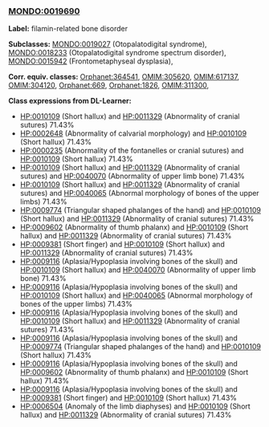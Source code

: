 
### [MONDO:0019690](http://purl.obolibrary.org/obo/MONDO_0019690)
**Label:** filamin-related bone disorder

**Subclasses:** [MONDO:0019027](http://purl.obolibrary.org/obo/MONDO_0019027) (Otopalatodigital syndrome), [MONDO:0018233](http://purl.obolibrary.org/obo/MONDO_0018233) (Otopalatodigital syndrome spectrum disorder), [MONDO:0015942](http://purl.obolibrary.org/obo/MONDO_0015942) (Frontometaphyseal dysplasia), 

**Corr. equiv. classes:** [Orphanet:364541](http://www.orpha.net/ORDO/Orphanet_364541), [OMIM:305620](http://purl.obolibrary.org/obo/OMIM_305620), [OMIM:617137](http://purl.obolibrary.org/obo/OMIM_617137), [OMIM:304120](http://purl.obolibrary.org/obo/OMIM_304120), [Orphanet:669](http://www.orpha.net/ORDO/Orphanet_669), [Orphanet:1826](http://www.orpha.net/ORDO/Orphanet_1826), [OMIM:311300](http://purl.obolibrary.org/obo/OMIM_311300), 

**Class expressions from DL-Learner:**

- [HP:0010109](http://purl.obolibrary.org/obo/HP_0010109) (Short hallux) and [HP:0011329](http://purl.obolibrary.org/obo/HP_0011329) (Abnormality of cranial sutures) 71.43%
- [HP:0002648](http://purl.obolibrary.org/obo/HP_0002648) (Abnormality of calvarial morphology) and [HP:0010109](http://purl.obolibrary.org/obo/HP_0010109) (Short hallux) 71.43%
- [HP:0000235](http://purl.obolibrary.org/obo/HP_0000235) (Abnormality of the fontanelles or cranial sutures) and [HP:0010109](http://purl.obolibrary.org/obo/HP_0010109) (Short hallux) 71.43%
- [HP:0010109](http://purl.obolibrary.org/obo/HP_0010109) (Short hallux) and [HP:0011329](http://purl.obolibrary.org/obo/HP_0011329) (Abnormality of cranial sutures) and [HP:0040070](http://purl.obolibrary.org/obo/HP_0040070) (Abnormality of upper limb bone) 71.43%
- [HP:0010109](http://purl.obolibrary.org/obo/HP_0010109) (Short hallux) and [HP:0011329](http://purl.obolibrary.org/obo/HP_0011329) (Abnormality of cranial sutures) and [HP:0040065](http://purl.obolibrary.org/obo/HP_0040065) (Abnormal morphology of bones of the upper limbs) 71.43%
- [HP:0009774](http://purl.obolibrary.org/obo/HP_0009774) (Triangular shaped phalanges of the hand) and [HP:0010109](http://purl.obolibrary.org/obo/HP_0010109) (Short hallux) and [HP:0011329](http://purl.obolibrary.org/obo/HP_0011329) (Abnormality of cranial sutures) 71.43%
- [HP:0009602](http://purl.obolibrary.org/obo/HP_0009602) (Abnormality of thumb phalanx) and [HP:0010109](http://purl.obolibrary.org/obo/HP_0010109) (Short hallux) and [HP:0011329](http://purl.obolibrary.org/obo/HP_0011329) (Abnormality of cranial sutures) 71.43%
- [HP:0009381](http://purl.obolibrary.org/obo/HP_0009381) (Short finger) and [HP:0010109](http://purl.obolibrary.org/obo/HP_0010109) (Short hallux) and [HP:0011329](http://purl.obolibrary.org/obo/HP_0011329) (Abnormality of cranial sutures) 71.43%
- [HP:0009116](http://purl.obolibrary.org/obo/HP_0009116) (Aplasia/Hypoplasia involving bones of the skull) and [HP:0010109](http://purl.obolibrary.org/obo/HP_0010109) (Short hallux) and [HP:0040070](http://purl.obolibrary.org/obo/HP_0040070) (Abnormality of upper limb bone) 71.43%
- [HP:0009116](http://purl.obolibrary.org/obo/HP_0009116) (Aplasia/Hypoplasia involving bones of the skull) and [HP:0010109](http://purl.obolibrary.org/obo/HP_0010109) (Short hallux) and [HP:0040065](http://purl.obolibrary.org/obo/HP_0040065) (Abnormal morphology of bones of the upper limbs) 71.43%
- [HP:0009116](http://purl.obolibrary.org/obo/HP_0009116) (Aplasia/Hypoplasia involving bones of the skull) and [HP:0010109](http://purl.obolibrary.org/obo/HP_0010109) (Short hallux) and [HP:0011329](http://purl.obolibrary.org/obo/HP_0011329) (Abnormality of cranial sutures) 71.43%
- [HP:0009116](http://purl.obolibrary.org/obo/HP_0009116) (Aplasia/Hypoplasia involving bones of the skull) and [HP:0009774](http://purl.obolibrary.org/obo/HP_0009774) (Triangular shaped phalanges of the hand) and [HP:0010109](http://purl.obolibrary.org/obo/HP_0010109) (Short hallux) 71.43%
- [HP:0009116](http://purl.obolibrary.org/obo/HP_0009116) (Aplasia/Hypoplasia involving bones of the skull) and [HP:0009602](http://purl.obolibrary.org/obo/HP_0009602) (Abnormality of thumb phalanx) and [HP:0010109](http://purl.obolibrary.org/obo/HP_0010109) (Short hallux) 71.43%
- [HP:0009116](http://purl.obolibrary.org/obo/HP_0009116) (Aplasia/Hypoplasia involving bones of the skull) and [HP:0009381](http://purl.obolibrary.org/obo/HP_0009381) (Short finger) and [HP:0010109](http://purl.obolibrary.org/obo/HP_0010109) (Short hallux) 71.43%
- [HP:0006504](http://purl.obolibrary.org/obo/HP_0006504) (Anomaly of the limb diaphyses) and [HP:0010109](http://purl.obolibrary.org/obo/HP_0010109) (Short hallux) and [HP:0011329](http://purl.obolibrary.org/obo/HP_0011329) (Abnormality of cranial sutures) 71.43%


